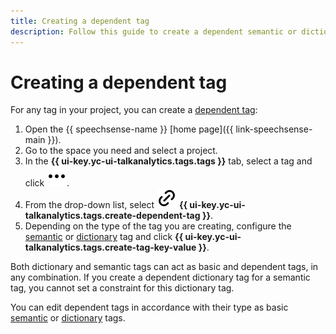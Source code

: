 ```yaml
---
title: Creating a dependent tag
description: Follow this guide to create a dependent semantic or dictionary tag for a project.
---
```


# Creating a dependent tag

For any tag in your project, you can create a [dependent tag](../../../concepts/tags.md#dependent-tags):

1. Open the {{ speechsense-name }} [home page]({{ link-speechsense-main }}).
1. Go to the space you need and select a project.
1. In the **{{ ui-key.yc-ui-talkanalytics.tags.tags }}** tab, select a tag and click ![icon](../../../../_assets/console-icons/ellipsis.svg).
1. From the drop-down list, select ![icon](../../../../_assets/console-icons/link.svg) **{{ ui-key.yc-ui-talkanalytics.tags.create-dependent-tag }}**.
1. Depending on the type of the tag you are creating, configure the [semantic](create-sense-tag.md#new-tag) or [dictionary](create-dictionary-tag.md#new-tag) tag and click **{{ ui-key.yc-ui-talkanalytics.tags.create-tag-key-value }}**.

Both dictionary and semantic tags can act as basic and dependent tags, in any combination. If you create a dependent dictionary tag for a semantic tag, you cannot set a constraint for this dictionary tag.

You can edit dependent tags in accordance with their type as basic [semantic](change-sense-tag.md) or [dictionary](change-dictionary-tag.md) tags.
